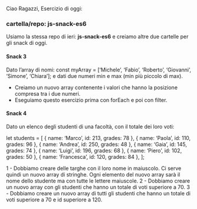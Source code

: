 Ciao Ragazzi,
Esercizio di oggi:

### cartella/repo: js-snack-es6

Usiamo la stessa repo di ieri: **js-snack-es6** e creiamo altre due cartelle per gli snack di oggi.

#### Snack 3

Dato l’array di nomi:
const myArray = [‘Michele’, ‘Fabio’, ‘Roberto’, ‘Giovanni’, ‘Simone’, ‘Chiara’];
e dati due numeri min e max (min più piccolo di max).
- Creiamo un nuovo array contenente i valori che hanno la posizione compresa tra i due numeri.
- Eseguiamo questo esercizio prima con forEach e poi con filter.

#### Snack 4

Dato un elenco degli studenti di una facoltà, con il totale dei loro voti:

let students = [
    { name: ‘Marco’, id: 213, grades: 78 },
    { name: ‘Paola’, id: 110, grades: 96 },
    { name: ‘Andrea’, id: 250, grades: 48 },
    { name: ‘Gaia’, id: 145, grades: 74 },
    { name: ‘Luigi’, id: 196, grades: 68 },
    { name: ‘Piero’, id: 102, grades: 50 },
    { name: ‘Francesca’, id: 120, grades: 84 },
  ];

1 - Dobbiamo creare delle targhe con il loro nome in maiuscolo. Ci serve quindi un nuovo array di stringhe. Ogni elemento del nuovo array sarà il nome dello studente ma con tutte le lettere maiuscole.
2 - Dobbiamo creare un nuovo array con gli studenti che hanno un totale di voti superiore a 70.
3 - Dobbiamo creare un nuovo array di tutti gli studenti che hanno un totale di voti superiore a 70 e id superiore a 120.